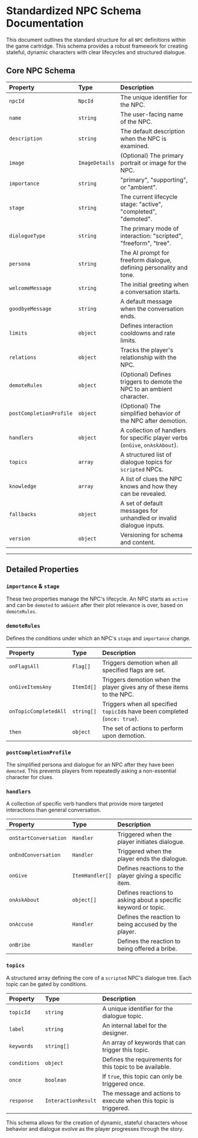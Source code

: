 # Standardized NPC Schema Documentation

This document outlines the standard structure for all `NPC` definitions within the game cartridge. This schema provides a robust framework for creating stateful, dynamic characters with clear lifecycles and structured dialogue.

## Core NPC Schema

| Property | Type | Description |
| :--- | :--- | :--- |
| `npcId` | `NpcId` | The unique identifier for the NPC. |
| `name` | `string` | The user-facing name of the NPC. |
| `description` | `string` | The default description when the NPC is examined. |
| `image` | `ImageDetails` | (Optional) The primary portrait or image for the NPC. |
| `importance`| `string` | "primary", "supporting", or "ambient". |
| `stage` | `string` | The current lifecycle stage: "active", "completed", "demoted". |
| `dialogueType`| `string` | The primary mode of interaction: "scripted", "freeform", "tree". |
| `persona` | `string` | The AI prompt for freeform dialogue, defining personality and tone. |
| `welcomeMessage`| `string`| The initial greeting when a conversation starts. |
| `goodbyeMessage`| `string`| A default message when the conversation ends. |
| `limits` | `object` | Defines interaction cooldowns and rate limits. |
| `relations`| `object` | Tracks the player's relationship with the NPC. |
| `demoteRules`| `object` | (Optional) Defines triggers to demote the NPC to an ambient character. |
| `postCompletionProfile`| `object` | (Optional) The simplified behavior of the NPC after demotion. |
| `handlers` | `object` | A collection of handlers for specific player verbs (`onGive`, `onAskAbout`). |
| `topics` | `array` | A structured list of dialogue topics for `scripted` NPCs. |
| `knowledge`| `array` | A list of clues the NPC knows and how they can be revealed. |
| `fallbacks`| `object` | A set of default messages for unhandled or invalid dialogue inputs. |
| `version` | `object` | Versioning for schema and content. |


---

## Detailed Properties

### `importance` & `stage`
These two properties manage the NPC's lifecycle. An NPC starts as `active` and can be `demoted` to `ambient` after their plot relevance is over, based on `demoteRules`.

### `demoteRules`
Defines the conditions under which an NPC's `stage` and `importance` change.

| Property | Type | Description |
| :--- | :--- | :--- |
| `onFlagsAll` | `Flag[]` | Triggers demotion when all specified flags are set. |
| `onGiveItemsAny`| `ItemId[]` | Triggers demotion when the player gives any of these items to the NPC. |
| `onTopicCompletedAll`| `string[]` | Triggers when all specified `topicId`s have been completed (`once: true`). |
| `then` | `object` | The set of actions to perform upon demotion. |

### `postCompletionProfile`
The simplified persona and dialogue for an NPC after they have been `demoted`. This prevents players from repeatedly asking a non-essential character for clues.

### `handlers`
A collection of specific verb handlers that provide more targeted interactions than general conversation.

| Property | Type | Description |
| :--- | :--- | :--- |
| `onStartConversation` | `Handler` | Triggered when the player initiates dialogue. |
| `onEndConversation`| `Handler` | Triggered when the player ends the dialogue. |
| `onGive` | `ItemHandler[]` | Defines reactions to the player giving a specific item. |
| `onAskAbout` | `object[]` | Defines reactions to asking about a specific keyword or topic. |
| `onAccuse` | `Handler` | Defines the reaction to being accused by the player. |
| `onBribe` | `Handler` | Defines the reaction to being offered a bribe. |

### `topics`
A structured array defining the core of a `scripted` NPC's dialogue tree. Each topic can be gated by conditions.

| Property | Type | Description |
| :--- | :--- | :--- |
| `topicId` | `string` | A unique identifier for the dialogue topic. |
| `label` | `string` | An internal label for the designer. |
| `keywords` | `string[]` | An array of keywords that can trigger this topic. |
| `conditions` | `object` | Defines the requirements for this topic to be available. |
| `once` | `boolean` | If `true`, this topic can only be triggered once. |
| `response` | `InteractionResult` | The message and actions to execute when this topic is triggered. |

This schema allows for the creation of dynamic, stateful characters whose behavior and dialogue evolve as the player progresses through the story.
